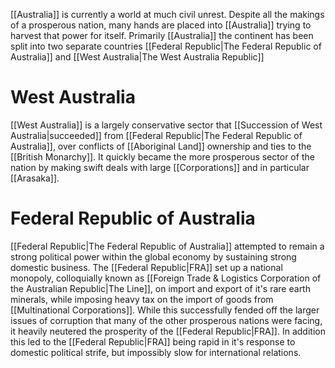 [[Australia]] is currently a world at much civil unrest. Despite all the makings of a prosperous nation, many hands are placed into [[Australia]] trying to harvest that power for itself. Primarily [[Australia]] the continent has been split into two separate countries [[Federal Republic|The Federal Republic of Australia]] and [[West Australia|The West Australia Republic]]

# West Australia
[[West Australia]] is a largely conservative sector that [[Succession of West Australia|succeeded]] from [[Federal Republic|The Federal Republic of Australia]], over conflicts of [[Aboriginal Land]] ownership and ties to the [[British Monarchy]]. It quickly became the more prosperous sector of the nation by making swift deals with large [[Corporations]] and in particular [[Arasaka]].

# Federal Republic of Australia
[[Federal Republic|The Federal Republic of Australia]] attempted to remain a strong political power within the global economy by sustaining strong domestic business. 
The [[Federal Republic|FRA]] set up a national monopoly, colloquially known as [[Foreign Trade & Logistics Corporation of the Australian Republic|The Line]], on import and export of it's rare earth minerals, while imposing heavy tax on the import of goods from [[Multinational Corporations]]. While this successfully fended off the larger issues of corruption that many of the other prosperous nations were facing, it heavily neutered the prosperity of the [[Federal Republic|FRA]]. In addition this led to the [[Federal Republic|FRA]] being rapid in it's response to domestic political strife, but impossibly slow for international relations.
